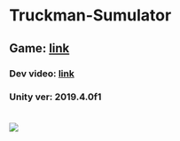 # Truckman-Sumulator

<h2>Game: <a href="https://gamejolt.com/games/TS/591932">link</a></h2>
<h3>Dev video: <a href="https://youtu.be/RJmCBWcKG44">link</a><h3>
<p>Unity ver: 2019.4.0f1</p>

<br>
<img src="tumbnail.jpg">
